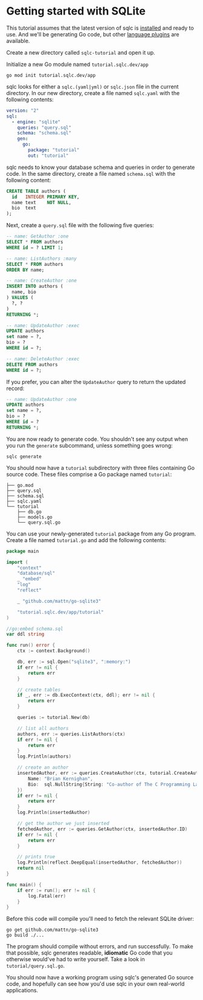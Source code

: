 # Getting started with SQLite

This tutorial assumes that the latest version of sqlc is
[installed](../overview/install.md) and ready to use. And we'll
be generating Go code, but other
[language plugins](../reference/language-support.rst) are available.

Create a new directory called `sqlc-tutorial` and open it up.

Initialize a new Go module named `tutorial.sqlc.dev/app`

```shell
go mod init tutorial.sqlc.dev/app
```

sqlc looks for either a `sqlc.(yaml|yml)` or `sqlc.json` file in the current
directory. In our new directory, create a file named `sqlc.yaml` with the
following contents:

```yaml
version: "2"
sql:
  - engine: "sqlite"
    queries: "query.sql"
    schema: "schema.sql"
    gen:
      go:
        package: "tutorial"
        out: "tutorial"
```

sqlc needs to know your database schema and queries in order to generate code.
In the same directory, create a file named `schema.sql` with the following
content:

```sql
CREATE TABLE authors (
  id   INTEGER PRIMARY KEY,
  name text    NOT NULL,
  bio  text
);
```

Next, create a `query.sql` file with the following five queries:

```sql
-- name: GetAuthor :one
SELECT * FROM authors
WHERE id = ? LIMIT 1;

-- name: ListAuthors :many
SELECT * FROM authors
ORDER BY name;

-- name: CreateAuthor :one
INSERT INTO authors (
  name, bio
) VALUES (
  ?, ?
)
RETURNING *;

-- name: UpdateAuthor :exec
UPDATE authors
set name = ?,
bio = ?
WHERE id = ?;

-- name: DeleteAuthor :exec
DELETE FROM authors
WHERE id = ?;
```

If you prefer, you can alter the `UpdateAuthor` query to return the updated
record:

```sql
-- name: UpdateAuthor :one
UPDATE authors
set name = ?,
bio = ?
WHERE id = ?
RETURNING *;
```

You are now ready to generate code. You shouldn't see any output when you run
the `generate` subcommand, unless something goes wrong:

```shell
sqlc generate
```

You should now have a `tutorial` subdirectory with three files containing Go
source code. These files comprise a Go package named `tutorial`:

```
├── go.mod
├── query.sql
├── schema.sql
├── sqlc.yaml
└── tutorial
    ├── db.go
    ├── models.go
    └── query.sql.go
```

You can use your newly-generated `tutorial` package from any Go program.
Create a file named `tutorial.go` and add the following contents:

```go
package main

import (
	"context"
	"database/sql"
	_ "embed"
	"log"
	"reflect"

	_ "github.com/mattn/go-sqlite3"

	"tutorial.sqlc.dev/app/tutorial"
)

//go:embed schema.sql
var ddl string

func run() error {
	ctx := context.Background()

	db, err := sql.Open("sqlite3", ":memory:")
	if err != nil {
		return err
	}

	// create tables
	if _, err := db.ExecContext(ctx, ddl); err != nil {
		return err
	}

	queries := tutorial.New(db)

	// list all authors
	authors, err := queries.ListAuthors(ctx)
	if err != nil {
		return err
	}
	log.Println(authors)

	// create an author
	insertedAuthor, err := queries.CreateAuthor(ctx, tutorial.CreateAuthorParams{
		Name: "Brian Kernighan",
		Bio:  sql.NullString{String: "Co-author of The C Programming Language and The Go Programming Language", Valid: true},
	})
	if err != nil {
		return err
	}
	log.Println(insertedAuthor)

	// get the author we just inserted
	fetchedAuthor, err := queries.GetAuthor(ctx, insertedAuthor.ID)
	if err != nil {
		return err
	}

	// prints true
	log.Println(reflect.DeepEqual(insertedAuthor, fetchedAuthor))
	return nil
}

func main() {
	if err := run(); err != nil {
		log.Fatal(err)
	}
}
```

Before this code will compile you'll need to fetch the relevant SQLite driver:

```shell
go get github.com/mattn/go-sqlite3
go build ./...
```

The program should compile without errors, and run successfully. To make that
possible, sqlc generates readable, **idiomatic** Go code that you
otherwise would've had to write yourself. Take a look in `tutorial/query.sql.go`.

You should now have a working program using sqlc's generated Go source code,
and hopefully can see how you'd use sqlc in your own real-world applications.
